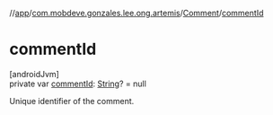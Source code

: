//[app](../../../index.md)/[com.mobdeve.gonzales.lee.ong.artemis](../index.md)/[Comment](index.md)/[commentId](comment-id.md)

# commentId

[androidJvm]\
private var [commentId](comment-id.md): [String](https://kotlinlang.org/api/latest/jvm/stdlib/kotlin/-string/index.html)? = null

Unique identifier of the comment.
